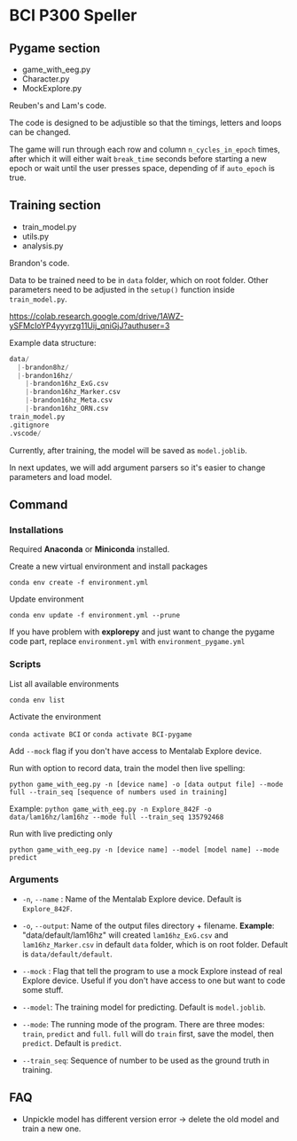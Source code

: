 # BCI P300 Speller

## Pygame section

- game_with_eeg.py
- Character.py
- MockExplore.py

Reuben's and Lam's code.

The code is designed to be adjustible so that the timings, letters and loops can be changed.

The game will run through each row and column `n_cycles_in_epoch` times, after which it will either wait `break_time` seconds before starting a new epoch or wait until the user presses space, depending of if `auto_epoch` is true.

## Training section

- train_model.py
- utils.py
- analysis.py

Brandon's code.

Data to be trained need to be in `data` folder, which on root folder. Other parameters need to be adjusted in the `setup()` function inside `train_model.py`.

<https://colab.research.google.com/drive/1AWZ-ySFMcIoYP4yyyrzg11Uij_qniGjJ?authuser=3>

Example data structure:

```python
data/
  |-brandon8hz/
  |-brandon16hz/
    |-brandon16hz_ExG.csv
    |-brandon16hz_Marker.csv
    |-brandon16hz_Meta.csv
    |-brandon16hz_ORN.csv
train_model.py
.gitignore
.vscode/
```

Currently, after training, the model will be saved as `model.joblib`.

In next updates, we will add argument parsers so it's easier to change parameters and load model.

## Command

### Installations

Required **Anaconda** or **Miniconda** installed.

Create a new virtual environment and install packages

`conda env create -f environment.yml`

Update environment

`conda env update -f environment.yml --prune`

If you have problem with **explorepy** and just want to change the pygame code part, replace `environment.yml` with `environment_pygame.yml`

### Scripts

List all available environments

`conda env list`

Activate the environment

`conda activate BCI` or `conda activate BCI-pygame`

Add `--mock` flag if you don't have access to Mentalab Explore device.

Run with option to record data, train the model then live spelling:

`python game_with_eeg.py -n [device name] -o [data output file] --mode full --train_seq [sequence of numbers used in training]`

Example: `python game_with_eeg.py -n Explore_842F -o data/lam16hz/lam16hz --mode full --train_seq 135792468`

Run with live predicting only

`python game_with_eeg.py -n [device name] --model [model name] --mode predict`

### Arguments

- `-n`, `--name` : Name of the Mentalab Explore device. Default is `Explore_842F`.
- `-o`, `--output`: Name of the output files directory + filename. **Example**: "data/default/lam16hz" will created `lam16hz_ExG.csv` and `lam16hz_Marker.csv` in default `data` folder, which is on root folder. Default is `data/default/default`.
- `--mock` : Flag that tell the program to use a mock Explore instead of real Explore device. Useful if you don't have access to one but want to code some stuff.

- `--model`: The training model for predicting. Default is `model.joblib`.

- `--mode`: The running mode of the program. There are three modes: `train`, `predict` and `full`. `full` will do `train` first, save the model, then `predict`. Default is `predict`.

- `--train_seq`: Sequence of number to be used as the ground truth in training.

## FAQ

- Unpickle model has different version error -> delete the old model and train a new one.
